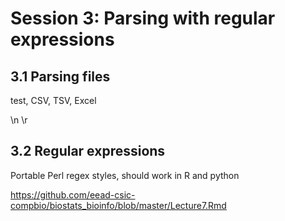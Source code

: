 # Session 3: Parsing with regular expressions

## 3.1 Parsing files

test, CSV, TSV, Excel

\n \r

## 3.2 Regular expressions

Portable Perl regex styles, should work in R and python

https://github.com/eead-csic-compbio/biostats_bioinfo/blob/master/Lecture7.Rmd
